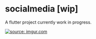 # socialmedia [wip]

A flutter project currently work in progress.

<a href="https://imgur.com/lzXBwOJ"><img src="https://i.imgur.com/lzXBwOJh.jpg" title="source: imgur.com" /></a>
